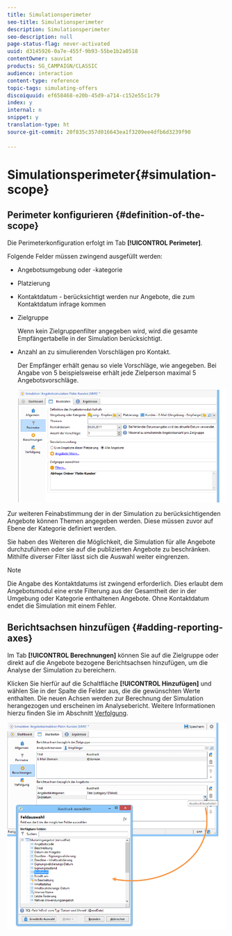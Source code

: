 ```yaml
---
title: Simulationsperimeter
seo-title: Simulationsperimeter
description: Simulationsperimeter
seo-description: null
page-status-flag: never-activated
uuid: d3145926-0a7e-455f-9b93-55be1b2a0518
contentOwner: sauviat
products: SG_CAMPAIGN/CLASSIC
audience: interaction
content-type: reference
topic-tags: simulating-offers
discoiquuid: ef658468-e20b-45d9-a714-c152e55c1c79
index: y
internal: n
snippet: y
translation-type: ht
source-git-commit: 20f835c357d016643ea1f3209ee4dfb6d3239f90

---
```



# Simulationsperimeter{#simulation-scope}

## Perimeter konfigurieren {#definition-of-the-scope}

Die Perimeterkonfiguration erfolgt im Tab **[!UICONTROL Perimeter]**.

Folgende Felder müssen zwingend ausgefüllt werden:

* Angebotsumgebung oder -kategorie
* Platzierung
* Kontaktdatum - berücksichtigt werden nur Angebote, die zum Kontaktdatum infrage kommen
* Zielgruppe

   Wenn kein Zielgruppenfilter angegeben wird, wird die gesamte Empfängertabelle in der Simulation berücksichtigt.

* Anzahl an zu simulierenden Vorschlägen pro Kontakt.

   Der Empfänger erhält genau so viele Vorschläge, wie angegeben. Bei Angabe von 5 beispielsweise erhält jede Zielperson maximal 5 Angebotsvorschläge.

   ![](assets/offer_simulation_009.png)

Zur weiteren Feinabstimmung der in der Simulation zu berücksichtigenden Angebote können Themen angegeben werden. Diese müssen zuvor auf Ebene der Kategorie definiert werden.

Sie haben des Weiteren die Möglichkeit, die Simulation für alle Angebote durchzuführen oder sie auf die publizierten Angebote zu beschränken. Mithilfe diverser Filter lässt sich die Auswahl weiter eingrenzen.

>[!NOTE]
>
>Die Angabe des Kontaktdatums ist zwingend erforderlich. Dies erlaubt dem Angebotsmodul eine erste Filterung aus der Gesamtheit der in der Umgebung oder Kategorie enthaltenen Angebote. Ohne Kontaktdatum endet die Simulation mit einem Fehler.

## Berichtsachsen hinzufügen {#adding-reporting-axes}

Im Tab **[!UICONTROL Berechnungen]** können Sie auf die Zielgruppe oder direkt auf die Angebote bezogene Berichtsachsen hinzufügen, um die Analyse der Simulation zu bereichern.

Klicken Sie hierfür auf die Schaltfläche **[!UICONTROL Hinzufügen]** und wählen Sie in der Spalte die Felder aus, die die gewünschten Werte enthalten. Die neuen Achsen werden zur Berechnung der Simulation herangezogen und erscheinen im Analysebericht. Weitere Informationen hierzu finden Sie im Abschnitt [Verfolgung](../../interaction/using/simulation-tracking.md).

![](assets/offer_simulation_011.png)


